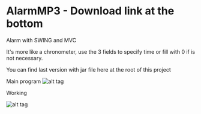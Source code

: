 # AlarmMP3 - Download link at the bottom
Alarm with SWING and MVC

It's more like a chronometer, use the 3 fields to specify time or fill with 0 if is not necessary.

You can find last version with jar file here at the root of this project

Main program
![alt tag](http://imgur.com/uUejLW5.png)

Working

![alt tag](http://imgur.com/kaTAaN7.png)

